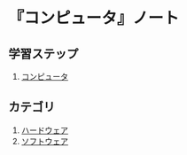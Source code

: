 # 『コンピュータ』ノート


## 学習ステップ

1. [コンピュータ](./_/chapters/computer.md)


## カテゴリ

1. [ハードウェア](./hardware/README.md)
1. [ソフトウェア](./software/README.md)

